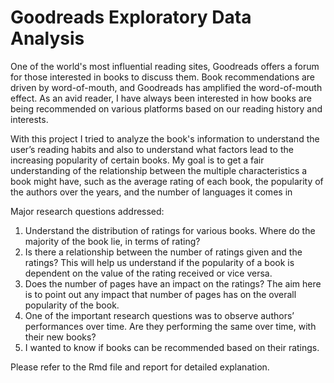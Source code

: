 # Goodreads Exploratory Data Analysis

One of the world's most influential reading sites, Goodreads offers a forum for those interested in books to 
discuss them. Book recommendations are driven by word-of-mouth, and Goodreads has amplified the word-of-mouth effect. 
As an avid reader, I have always been interested in how books are being recommended 
on various platforms based on our reading history and interests. 

With this project I tried to analyze the book's information to understand the user’s reading habits and also to understand what factors lead to the 
increasing popularity of certain books. My goal is to get a fair understanding of the relationship between the multiple characteristics a book might 
have, such as the average rating of each book, the popularity of the authors over the years, and the number 
of languages it comes in 

Major research questions addressed:
  1) Understand the distribution of ratings for various books. Where do the majority of the book lie, in terms of rating?
  2) Is there a relationship between the number of ratings given and the ratings? This will help us understand if the popularity of a book is dependent on the value of the rating received or vice versa.
  3) Does the number of pages have an impact on the ratings? The aim here is to point out any impact that number of pages has on the overall popularity of the book.
  4) One of the important research questions was to observe authors’ performances over time. Are they performing the same over time, with their new books? 
  5) I wanted to know if books can be recommended based on their ratings.

Please refer to the Rmd file and report for detailed explanation.
